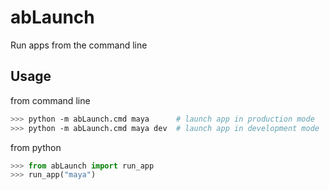 # abLaunch
Run apps from the command line

## Usage
from command line
```bash
>>> python -m abLaunch.cmd maya      # launch app in production mode
>>> python -m abLaunch.cmd maya dev  # launch app in development mode
```
from python
```python
>>> from abLaunch import run_app
>>> run_app("maya")
```